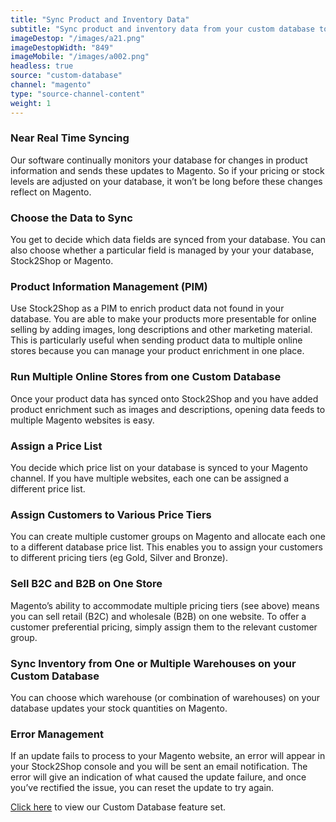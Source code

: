 ```yaml
---
title: "Sync Product and Inventory Data"
subtitle: "Sync product and inventory data from your custom database to Magento."
imageDestop: "/images/a21.png"
imageDestopWidth: "849"
imageMobile: "/images/a002.png"
headless: true
source: "custom-database"
channel: "magento"
type: "source-channel-content"
weight: 1
---
```


### Near Real Time Syncing
Our software continually monitors your database for changes in product information and sends these updates to Magento. So if your pricing or stock levels are adjusted on your database, it won’t be long before these changes reflect on Magento.

### Choose the Data to Sync
You get to decide which data fields are synced from your database. You can also choose whether a particular field is managed by your your database, Stock2Shop or Magento.

### Product Information Management (PIM)
Use Stock2Shop as a PIM to enrich product data not found in your database. You are able to make your products more presentable for online selling by adding images, long descriptions and other marketing material. This is particularly useful when sending product data to multiple online stores because you can manage your product enrichment in one place.

### Run Multiple Online Stores from one Custom Database
Once your product data has synced onto Stock2Shop and you have added product enrichment such as images and descriptions, opening data feeds to multiple Magento websites is easy.

### Assign a Price List
You decide which price list on your database is synced to your Magento channel. If you have multiple websites, each one can be assigned a different price list.

### Assign Customers to Various Price Tiers
You can create multiple customer groups on Magento and allocate each one to a different database price list. This enables you to assign your customers to different pricing tiers (eg Gold, Silver and Bronze). 

### Sell B2C and B2B on One Store
Magento’s ability to accommodate multiple pricing tiers (see above) means you can sell retail (B2C) and wholesale (B2B) on one website. To offer a customer preferential pricing, simply assign them to the relevant customer group.

### Sync Inventory from One or Multiple Warehouses on your Custom Database
You can choose which warehouse (or combination of warehouses) on your database updates your stock quantities on Magento.

### Error Management
If an update fails to process to your Magento website, an error will appear in your Stock2Shop console and you will be sent an email notification. The error will give an indication of what caused the update failure, and once you’ve rectified the issue, you can reset the update to try again.

[Click here](/help/features/custom-database/ "Custom Database Features") to view our Custom Database feature set.